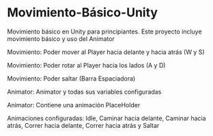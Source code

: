 # Movimiento-Básico-Unity
Movimiento básico en Unity para principiantes. Este proyecto incluye movimiento básico y uso del Animator

Movimiento: Poder mover al Player hacia delante y hacia atrás (W y S)

Movimiento: Poder rotar al Player hacia los lados (A y D)

Movimiento: Poder saltar (Barra Espaciadora)

Animator: Animator y todas sus variables configuradas

Animator: Contiene una animación PlaceHolder

Animaciones configuradas: Idle, Caminar hacia delante, Caminar hacia atrás, Correr hacia delante, Correr hacia atrás y Saltar
